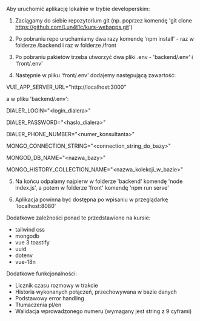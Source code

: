 Aby uruchomić aplikację lokalnie w trybie developerskim:

1. Zaciągamy do siebie repozytorium git (np. poprzez komendę 'git clone https://github.com/Lun4t1c/kurs-webapps.git')

2. Po pobraniu repo uruchamiamy dwa razy komendę 'npm install' - raz w folderze /backend i raz w folderze /front

3. Po pobraniu pakietów trzeba utworzyć dwa pliki .env - 'backend/.env' i 'front/.env'

4. Następnie w pliku 'front/.env' dodajemy następującą zawartość:

VUE_APP_SERVER_URL="http://localhost:3000"

a w pliku 'backend/.env':

DIALER_LOGIN="<login_dialera>"

DIALER_PASSWORD="<haslo_dialera>"

DIALER_PHONE_NUMBER="<numer_konsultanta>"

MONGO_CONNECTION_STRING="<connection_string_do_bazy>"

MONGOD_DB_NAME="<nazwa_bazy>"

MONGO_HISTORY_COLLECTION_NAME="<nazwa_kolekcji_w_bazie>"

5. Na końcu odpalamy najpierw w folderze 'backend' komendę 'node index.js', a potem w folderze 'front' komendę 'npm run serve'

6. Aplikacja powinna być dostępna po wpisaniu w przeglądarkę 'localhost:8080'

Dodatkowe zależności ponad te przedstawione na kursie:
- tailwind css
- mongodb
- vue 3 toastify
- uuid
- dotenv
- vue-18n

Dodatkowe funkcjonalności:
- Licznik czasu rozmowy w trakcie
- Historia wykonanych połączeń, przechowywana w bazie danych
- Podstawowy error handling
- Tłumaczenia pl/en
- Walidacja wprowadzonego numeru (wymagany jest string z 9 cyframi)
